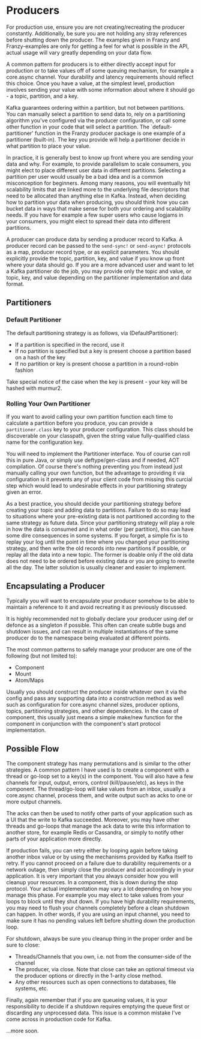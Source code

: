 # Producers

For production use, ensure you are not creating/recreating the producer constantly. Additionally, be sure you are not holding any stray references before shutting down the producer. The examples given in Franzy and Franzy-examples are only for getting a feel for what is possible in the API, actual usage will vary greatly depending on your data flow.

A common pattern for producers is to either directly accept input for production or to take values off of some queuing mechanism, for example a core.async channel. Your durability and latency requirements should reflect this choice. Once you have a value, at the simplest level, production involves sending your value with some information about where it should go - a topic, partition, and a key. 

Kafka guarantees ordering within a partition, but not between partitions. You can manually select a partition to send data to, rely on a partitioning algorithm you've configured via the producer configuration, or call some other function in your code that will select a partition. The `default-partitioner' function in the Franzy producer package is one example of a partitioner (built-in). The key you provide will help a partitioner decide in what partition to place your value. 

In practice, it is generally best to know up front where you are sending your data and why. For example, to provide parallelism to scale consumers, you might elect to place different user data in different partitions. Selecting a partition per user would usually be a bad idea and is a common misconception for beginners. Among many reasons, you will eventually hit scalability limits that are linked more to the underlying file descriptors that need to be allocated than anything else in Kafka. Instead, when deciding how to partition your data when producing, you should think how you can bucket data in ways that make sense for both your ordering and scalability needs. If you have for example a few super users who cause logjams in your consumers, you might elect to spread their data into different partitions.

A producer can produce data by sending a producer record to Kafka. A producer record can be passed to the `send-sync!` or `send-async!` protocols as a map, producer record type, or as explicit parameters. You should explicitly provide the topic, partition, key, and value if you know up front where your data should go. If you are a more advanced user and want to let a Kafka partitioner do the job, you may provide only the topic and value, or topic, key, and value depending on the partitioner implementation and data format. 

## Partitioners

### Default Partitioner

The default partitioning strategy is as follows, via (DefaultPartitioner):

 * If a partition is specified in the record, use it
 * If no partition is specified but a key is present choose a partition based on a hash of the key
 * If no partition or key is present choose a partition in a round-robin fashion

Take special notice of the case when the key is present - your key will be hashed with murmur2.

### Rolling Your Own Partitioner

If you want to avoid calling your own partition function each time to calculate a partition before you produce, you can provide a `partitioner.class` key to your producer configuration. This class should be discoverable on your classpath, given the string value fully-qualified class name for the configuration key.

You will need to implement the Partitioner interface. You of course can roll this in pure Java, or simply use deftype/gen-class and if needed, AOT compilation. Of course there's nothing preventing you from instead just manually calling your own function, but the advantage to providing it via configuration is it prevents any of your client code from missing this curcial step which would lead to undesirable effects in your partitioning strategy given an error.

As a best practice, you should decide your partitioning strategy before creating your topic and adding data to partitions. Failure to do so may lead to situations where your pre-existing data is not partitioned according to the same strategy as future data. Since your partitioning strategy will play a role in how the data is consumed and in what order (per partition), this can have some dire consequences in some systems. If you forget, a simple fix is to replay your log until the point in time where you changed your partitioning strategy, and then write the old records into new partitions if possible, or replay all the data into a new topic. The former is doable only if the old data does not need to be ordered before existing data or you are going to rewrite all the day. The latter solution is usually cleaner and easier to implement.

## Encapsulating a Producer

Typically you will want to encapsulate your producer somehow to be able to maintain a reference to it and avoid recreating it as previously discussed.

It is highly recommended not to globally declare your producer using def or defonce as a singleton if possible. This often can create subtle bugs and shutdown issues, and can result in multiple instantiations of the same producer do to the namespace being evaluated at different points.

The most common patterns to safely manage your producer are one of the following (but not limited to):

* Component
* Mount
* Atom/Maps

Usually you should construct the producer inside whatever own it via the config and pass any supporting data into a construction method as well such as configuration for core.async channel sizes, producer options, topics, partitioning strategies, and other dependencies. In the case of component, this usually just means a simple make/new function for the component in conjunction with the component's start protocol implementation.

## Possible Flow

The component strategy has many permutations and is similar to the other strategies. A common pattern I have used is to create a component with a thread or go-loop set to a key(s) in the component. You will also have a few channels for input, output, errors, control (kill/pause/etc), as keys in the component. The thread/go-loop will take values from an inbox, usually a core.async channel, process them, and write output such as acks to one or more output channels.

The acks can then be used to notify other parts of your application such as a UI that the write to Kafka succeeded. Moreover, you may have other threads and go-loops that manage the ack data to write this information to another store, for example Redis or Cassandra, or simply to notify other parts of your application more directly. 

If production fails, you can retry either by looping again before taking another inbox value or by using the mechanisms provided by Kafka itself to retry. If you cannot proceed on a failure due to durability requirements or a network outage, then simply close the producer and act accordingly in your application. It is very important that you always consider how you will cleanup your resources. In a component, this is down during the stop protocol. Your actual implementation may vary a lot depending on how you manage this phase. For example you may elect to take values from your loops to block until they shut down. If you have high durability requirements, you may need to flush your channels completely before a clean shutdown can happen. In other words, if you are using an input channel, you need to make sure it has no pending values left before shutting down the production loop.

For shutdown, always be sure you cleanup thing in the proper order and be sure to close:

* Threads/Channels that you own, i.e. not from the consumer-side of the channel
* The producer, via close. Note that close can take an optional timeout via the producer options or directly in the 1-arity close method.
* Any other resources such as open connections to databases, file systems, etc.

Finally, again remember that if you are queueing values, it is your responsibility to decide if a shutdown requires emptying the queue first or discarding any unprocessed data. This issue is a common mistake I've come across in production code for Kafka.


...more soon.
